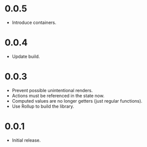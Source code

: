 # 0.0.5

- Introduce containers.

# 0.0.4

- Update build.

# 0.0.3

- Prevent possible unintentional renders.
- Actions must be referenced in the state now.
- Computed values are no longer getters (just regular functions).
- Use Rollup to build the library.

# 0.0.1

- Initial release.
